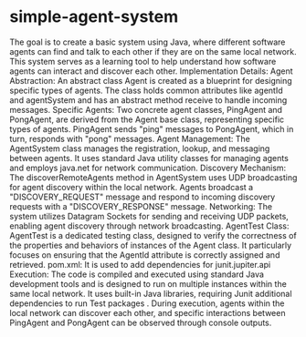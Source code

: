 # simple-agent-system
The goal is to create a basic system using Java, where different software agents can find and talk to each other if they are on the same local network.
This system serves as a learning tool to help understand how software agents can interact and discover each other.
Implementation Details:
Agent Abstraction:
An abstract class Agent is created as a blueprint for designing specific types of agents. The class holds common attributes like agentId and agentSystem and has an abstract method receive to handle incoming messages.
Specific Agents:
Two concrete agent classes, PingAgent and PongAgent, are derived from the Agent base class, representing specific types of agents. PingAgent sends "ping" messages to PongAgent, which in turn, responds with "pong" messages.
Agent Management:
The AgentSystem class manages the registration, lookup, and messaging between agents. It uses standard Java utility classes for managing agents and employs java.net for network communication.
Discovery Mechanism:
The discoverRemoteAgents method in AgentSystem uses UDP broadcasting for agent discovery within the local network. Agents broadcast a "DISCOVERY_REQUEST" message and respond to incoming discovery requests with a "DISCOVERY_RESPONSE" message.
Networking:
The system utilizes Datagram Sockets for sending and receiving UDP packets, enabling agent discovery through network broadcasting.
AgentTest Class:
AgentTest is a dedicated testing class, designed to verify the correctness of the properties and behaviors of instances of the Agent class. It particularly focuses on ensuring that the AgentId attribute is correctly assigned and retrieved.
pom.xml:
It is used to add dependencies for junit.jupiter.api
Execution:
The code is compiled and executed using standard Java development tools and is designed to run on multiple instances within the same local network.
It uses built-in Java libraries, requiring Junit additional dependencies to run Test packages .
During execution, agents within the local network can discover each other, and specific interactions between PingAgent and PongAgent can be observed through console outputs.
